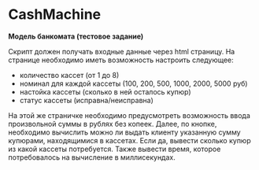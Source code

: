 # CashMachine
**Модель банкомата (тестовое задание)**

Скрипт должен получать входные данные через html страницу. На странице необходимо иметь возможность настроить следующее: 
* количество кассет (от 1 до 8)
* номинал для каждой кассеты (100, 200, 500, 1000, 2000, 5000 руб)
* настойка кассеты (сколько в ней осталось купюр)
* статус кассеты (исправна/неисправна)
 
На этой же страничке необходимо предусмотреть возможность ввода произвольной суммы в рублях без копеек. 
Далее, по кнопке, необходимо вычислить можно ли выдать клиенту указанную сумму купюрами, находящимися в кассетах.
Если да, вывести сколько купюр из какой кассеты потребуется. Также вывести время, которое потребовалось на вычисление в миллисекундах. 
